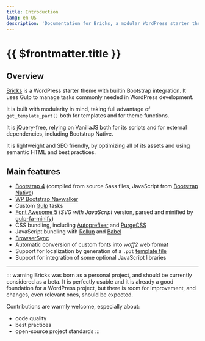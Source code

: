 ```yaml
---
title: Introduction
lang: en-US
description: 'Documentation for Bricks, a modular WordPress starter theme powered by Bootstrap and Gulp'
---
```


# {{ $frontmatter.title }}

## Overview

[Bricks](https://github.com/stefanobartoletti/bricks) is a WordPress starter theme with builtin Bootstrap integration. It uses Gulp to manage tasks commonly needed in WordPress development.

It is built with modularity in mind, taking full advantage of `get_template_part()` both for templates and for theme functions.

It is jQuery-free, relying on VanillaJS both for its scripts and for external dependencies, including Bootstrap Native.

It is lightweight and SEO friendly, by optimizing all of its assets and using semantic HTML and best practices.

## Main features

-   [Bootstrap 4](https://getbootstrap.com/) (compiled from source Sass files, JavaScript from [Bootstrap Native](https://github.com/thednp/bootstrap.native/))
-   [WP Bootstrap Navwalker](https://github.com/wp-bootstrap/wp-bootstrap-navwalker)
-   Custom [Gulp](https://gulpjs.com/) tasks
-   [Font Awesome 5](https://fontawesome.com/) (*SVG with JavaScript* version, parsed and minified by [gulp-fa-minify](https://github.com/FA-Minify/gulp-fa-minify))
-   CSS bundling, including [Autoprefixer](https://autoprefixer.github.io/) and [PurgeCSS](https://purgecss.com/)
-   JavaScript bundling with [Rollup](https://www.rollupjs.org/) and [Babel](https://babeljs.io/)
-   [BrowserSync](https://www.browsersync.io/)
-   Automatic conversion of custom fonts into *woff2* web format
-   Support for localization by generation of a `.pot` [template file](https://developer.wordpress.org/themes/functionality/internationalization/)
-   Support for integration of some optional JavaScript libraries

---

::: warning
Bricks was born as a personal project, and should be currently considered as a beta. It is perfectly usable and it is already a good foundation for a WordPress project, but there is room for improvement, and changes, even relevant ones, should be expected.

Contributions are warmly welcome, especially about:

-   code quality
-   best practices
-   open-source project standards
    :::
